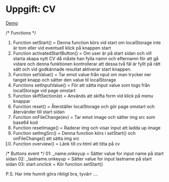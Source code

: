 # Uppgift: CV

[Demo](https://argunho.github.io/Exircise-CV/)

/* Functions */
01. Function setStart()                 = Denna function körs vid start om localStorage inte är tom eller vid eventuell 
                                            klick på knappen start
02. Function activatedStartButton()     = Om user är på start sidan och vill starta skapa nytt CV då måste han fylla namn och
                                            efternamn för att gå vidare och denna funktionen kontrollerar att dessa två fäl är fyllt 
                                            på rätt sätt och vid godkännade resultat aktiverar start knappen.
03. Function setValue()                 = Tar emot value från nput om man trycker ner tanget knapp och sätter den value til localStorage
04. Functions setInputValue()           = För att sätta input value som togs från localStorage vid page omstart
05. Function skiftSection(e)            = Används att skifta form vid klick på menu knappar
06. Function reset()                    = Återställer localStorage och gör page omstart och återvänder till start sidan
07. Function onFileChange(ev)           = Tar emot image och sätter img src som base64 kod
08. Function resetImage()               = Raderar img och visar input att ladda up image
09. Function setImgSrc()                = Denna function körs i setStart() och onFileChange() att sätta img src
10. Function overview()                 = Länk till cv.html att titta på cv

/* Buttons event */
01: _name.onkeyup                       = Sätter value for input name på start sidan
02: _lastname.onkeyup                   = Sätter value for input lastname på start sidan
03: start.onclick                       = Kör function setStart()


P.S. Har inte hunnit göra riktigt bra, tyvärr ....
